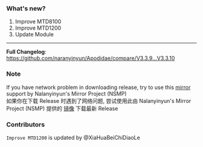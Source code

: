 ### What's new?
1. Improve MTD8100
2. Improve MTD1200
3. Update Module
---
**Full Changelog**: https://github.com/naranyinyun/Apodidae/compare/V3.3.9...V3.3.10

### Note
If you have network problem in downloading release, try to use this [mirror](https://mirror.nalanyinyun.top/ApodidaeMirror) support by Nalanyinyun's Mirror Project (NSMP)  
如果你在下载 Release 时遇到了网络问题, 尝试使用此由 Nalanyinyun's Mirror Project (NSMP) 提供的 [镜像](https://mirror.nalanyinyun.top/ApodidaeMirror) 下载最新 Release

### Contributors
`Improve MTD1200` is updated by @XiaHuaBeiChiDiaoLe
